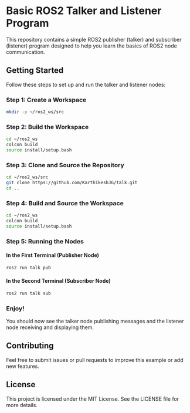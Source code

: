 # Basic ROS2 Talker and Listener Program

This repository contains a simple ROS2 publisher (talker) and subscriber (listener) program designed to help you learn the basics of ROS2 node communication.

## Getting Started
Follow these steps to set up and run the talker and listener nodes:

### Step 1: Create a Workspace
```bash
mkdir -p ~/ros2_ws/src
```

### Step 2: Build the Workspace
```bash
cd ~/ros2_ws
colcon build
source install/setup.bash
```

### Step 3: Clone and Source the Repository
```bash
cd ~/ros2_ws/src
git clone https://github.com/KarthikeshJG/talk.git
cd ..
```

### Step 4: Build and Source the Workspace
```bash
cd ~/ros2_ws
colcon build
source install/setup.bash
```

### Step 5: Running the Nodes

#### In the First Terminal (Publisher Node)
```bash
ros2 run talk pub
```

#### In the Second Terminal (Subscriber Node)
```bash
ros2 run talk sub
```

### Enjoy!
You should now see the talker node publishing messages and the listener node receiving and displaying them.

## Contributing
Feel free to submit issues or pull requests to improve this example or add new features.

## License
This project is licensed under the MIT License. See the LICENSE file for more details.

